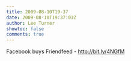 ```yaml
---
title: 2009-08-10T19-37
date: 2009-08-10T19:37:03Z
author: Lee Turner
showtoc: false
comments: true
---
```


Facebook buys Friendfeed - http://bit.ly/4NGfM


